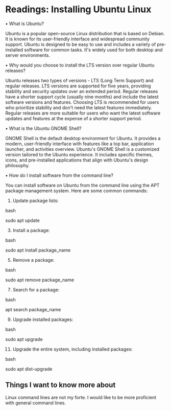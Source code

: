 # Readings: Installing Ubuntu Linux
•	What is Ubuntu?

Ubuntu is a popular open-source Linux distribution that is based on Debian. It is known for its user-friendly interface and widespread community support. Ubuntu is designed to be easy to use and includes a variety of pre-installed software for common tasks. It's widely used for both desktop and server environments.

•	Why would you choose to install the LTS version over regular Ubuntu releases?

Ubuntu releases two types of versions - LTS (Long Term Support) and regular releases. LTS versions are supported for five years, providing stability and security updates over an extended period. Regular releases have a shorter support cycle (usually nine months) and include the latest software versions and features. Choosing LTS is recommended for users who prioritize stability and don't need the latest features immediately. Regular releases are more suitable for users who want the latest software updates and features at the expense of a shorter support period.

•	What is the Ubuntu GNOME Shell?

GNOME Shell is the default desktop environment for Ubuntu. It provides a modern, user-friendly interface with features like a top bar, application launcher, and activities overview. Ubuntu's GNOME Shell is a customized version tailored to the Ubuntu experience. It includes specific themes, icons, and pre-installed applications that align with Ubuntu's design philosophy.

•	How do I install software from the command line?

You can install software on Ubuntu from the command line using the APT package management system. Here are some common commands:

1.	Update package lists:
   
bash

sudo apt update

3.	Install a package:
   
bash

sudo apt install package_name

5.	Remove a package:
   
bash

sudo apt remove package_name

7.	Search for a package:
   
bash

apt search package_name 

9.	Upgrade installed packages:
    
bash

sudo apt upgrade 

11.	Upgrade the entire system, including installed packages:
    
bash

sudo apt dist-upgrade

## Things I want to know more about

Linux command lines are not my forte. I would like to be more proficient with general command lines.

